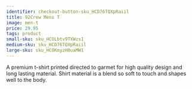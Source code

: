 ```yaml
---
identifier: checkout-button-sku_HCD76TQXpRaiil
title: 92Crew Mens T
image: men-t
price: 29.95
tags: product
small-sku: sku_HCOLbtv9TXWzs1
medium-sku: sku_HCD76TQXpRaiil
large-sku: sku_HCOKmyzH0uaMW1
---
```

A premium t-shirt printed directed to garmet for high quality design and long lasting material. Shirt material is a blend so soft to touch and shapes well to the body.
